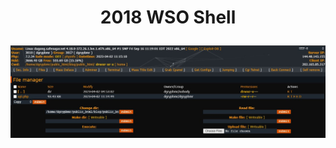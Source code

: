 <h1><p align="center"> 2018 WSO Shell</p>
<img src="https://raw.githubusercontent.com/1337r0j4n/php-backdoors/main/.img/21.jpeg">
